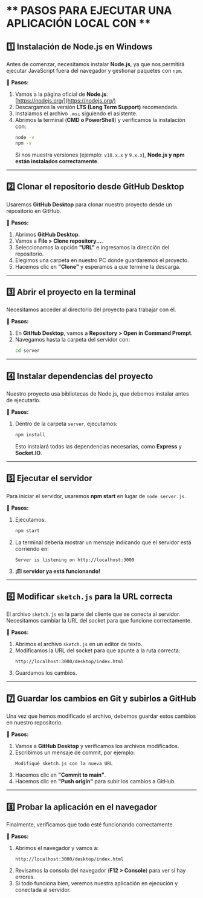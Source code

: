 

# ** PASOS PARA EJECUTAR UNA APLICACIÓN LOCAL CON ** 

## **1️⃣ Instalación de Node.js en Windows**  
Antes de comenzar, necesitamos instalar **Node.js**, ya que nos permitirá ejecutar JavaScript fuera del navegador y gestionar paquetes con `npm`.  

🔹 **Pasos:**  
1. Vamos a la página oficial de **Node.js**:  
    [https://nodejs.org/](https://nodejs.org/)  
2. Descargamos la versión **LTS (Long Term Support)** recomendada.  
3. Instalamos el archivo `.msi` siguiendo el asistente.  
4. Abrimos la terminal (**CMD o PowerShell**) y verificamos la instalación con:  
   ```sh
   node -v
   npm -v
   ```  
   Si nos muestra versiones (ejemplo: `v18.x.x` y `9.x.x`), **Node.js y npm están instalados correctamente**.  

---

## **2️⃣ Clonar el repositorio desde GitHub Desktop**  
Usaremos **GitHub Desktop** para clonar nuestro proyecto desde un repositorio en GitHub.  

🔹 **Pasos:**  
1. Abrimos **GitHub Desktop**.  
2. Vamos a **File > Clone repository...**.  
3. Seleccionamos la opción **"URL"** e ingresamos la dirección del repositorio.  
4. Elegimos una carpeta en nuestro PC donde guardaremos el proyecto.  
5. Hacemos clic en **"Clone"** y esperamos a que termine la descarga.  

---

## **3️⃣ Abrir el proyecto en la terminal**  
Necesitamos acceder al directorio del proyecto para trabajar con él.  

🔹 **Pasos:**  
1. En **GitHub Desktop**, vamos a **Repository > Open in Command Prompt**.  
2. Navegamos hasta la carpeta del servidor con:  
   ```sh
   cd server
   ```

---

## **4️⃣ Instalar dependencias del proyecto**  
Nuestro proyecto usa bibliotecas de Node.js, que debemos instalar antes de ejecutarlo.  

🔹 **Pasos:**  
1. Dentro de la carpeta `server`, ejecutamos:  
   ```sh
   npm install
   ```  
   Esto instalará todas las dependencias necesarias, como **Express** y **Socket.IO**.  

---

## **5️⃣ Ejecutar el servidor**  
Para iniciar el servidor, usaremos **npm start** en lugar de `node server.js`.  

🔹 **Pasos:**  
1. Ejecutamos:  
   ```sh
   npm start
   ```  
2. La terminal debería mostrar un mensaje indicando que el servidor está corriendo en:  
   ```
   Server is listening on http://localhost:3000
   ```
3. **¡El servidor ya está funcionando!**  

---

## **6️⃣ Modificar `sketch.js` para la URL correcta**  
El archivo `sketch.js` es la parte del cliente que se conecta al servidor. Necesitamos cambiar la URL del socket para que funcione correctamente.  

🔹 **Pasos:**  
1. Abrimos el archivo `sketch.js` en un editor de texto.  
2. Modificamos la URL del socket para que apunte a la ruta correcta:  
   ```
   http://localhost:3000/desktop/index.html
   ```
3. Guardamos los cambios.  

---

## **7️⃣ Guardar los cambios en Git y subirlos a GitHub**  
Una vez que hemos modificado el archivo, debemos guardar estos cambios en nuestro repositorio.  

🔹 **Pasos:**  
1. Vamos a **GitHub Desktop** y verificamos los archivos modificados.  
2. Escribimos un mensaje de commit, por ejemplo:  
   ```
   Modifiqué sketch.js con la nueva URL
   ```
3. Hacemos clic en **"Commit to main"**.  
4. Hacemos clic en **"Push origin"** para subir los cambios a GitHub.  

---

## **8️⃣ Probar la aplicación en el navegador**  
Finalmente, verificamos que todo esté funcionando correctamente.  

🔹 **Pasos:**  
1. Abrimos el navegador y vamos a:  
   ```
   http://localhost:3000/desktop/index.html
   ```
2. Revisamos la consola del navegador (**F12 > Console**) para ver si hay errores.  
3. Si todo funciona bien, veremos nuestra aplicación en ejecución y conectada al servidor.  



